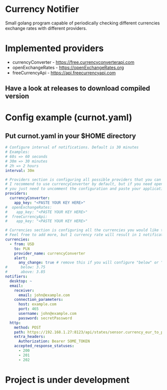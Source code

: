 # Currency Notifier
Small golang program capable of periodically checking different currencies exchange rates with different providers.

# Implemented providers
- currencyConverter - https://free.currencyconverterapi.com
- openExchangeRates - https://openExchangeRates.org
- freeCurrencyApi -  https://api.freecurrencyapi.com

## Have a look at releases to download compiled version

# Config example (curnot.yaml)
## Put curnot.yaml in your $HOME directory

```yaml
# Configure interval of notifications. Default is 30 minutes
# Examples:
# 60s => 60 seconds
# 30m => 30 minutes
# 2h => 2 hours
interval: 30m

# Providers section is configuring all possible providers that you can use.
# I recommend to use currencyConverter by default, but if you need openExchangeRates.org
# you just need to uncomment the configuration and paste your application key
providers:
  currencyConverter:
    app_key: "<PASTE YOUR KEY HERE>"
#  openExchangeRates:
#    app_key: "<PASTE YOUR KEY HERE>"
#  freeCurrencyApi:
#    app_key: "<PASTE YOUR KEY HERE>"

# Currencies section is configuring all the currencies you would like to track.
# Feel free to add more, but 1 currency rate will result in 1 notification.
currencies:
  - from: USD
    to: PLN
    provider_name: currencyConverter
    alert:
      any_change: true # remove this if you will configure "below" or "above" parameters
#      below: 3.75
#      above: 3.85
notifiers:
  desktop: ~
  email:
    receiver:
      email: john@example.com
    connection_parameters:
      host: example.com
      port: 465
      username: john@example.com
      password: secretPassword
  http:
    method: POST
    path: https://192.168.1.27:8123/api/states/sensor.currency_eur_to_pln # Works with HomeAssistant
    extra_headers:
      Authorization: Bearer SOME_TOKEN
    accepted_response_statuses:
      - 200
      - 201
      - 202

```

# Project is under development
